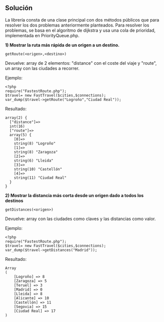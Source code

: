 ## Solución
La librería consta de una clase principal con dos métodos públicos que para resolver los dos problemas anteriormente planteados. Para resolver los problemas, se basa en el algoritmo de dijkstra y usa una cola de prioridad, implementada en PriorityQueue.php.

**1) Mostrar la ruta más rápida de un origen a un destino.**
```
getRoute(<origen>,<destino>)
```
Devuelve: array de 2 elementos: "distance" con el coste del viaje y "route", un array con las ciudades a recorrer.

Ejemplo:
```
<?php
require("FastestRoute.php");
$travel= new FastTravel($cities,$connections);
var_dump($travel->getRoute("Logroño","Ciudad Real"));

```
Resultado:
```
array(2) {
  ["distance"]=>        
  int(16)
  ["route"]=>         
  array(5) {
    [0]=>                 
    string(8) "Logroño"
    [1]=>                   
    string(8) "Zaragoza"
    [2]=>
    string(6) "Lleida"         
    [3]=>                           
    string(10) "Castellón"
    [4]=>
    string(11) "Ciudad Real"
  }
}

```
**2) Mostrar la distancia más corta desde un origen dado a todos los destinos**
```
getDistances(<origen>)
```
Devuelve: array con las ciudades como claves y las distancias como valor.

Ejemplo:

```
<?php
require("FastestRoute.php");
$travel= new FastTravel($cities,$connections);
var_dump($travel->getDistances("Madrid"));

```
Resultado:
```
Array
(
    [Logroño] => 8
    [Zaragoza] => 5
    [Teruel] => 3
    [Madrid] => 0
    [Lleida] => 8
    [Alicante] => 10
    [Castellón] => 11
    [Segovia] => 15
    [Ciudad Real] => 17
)

```
